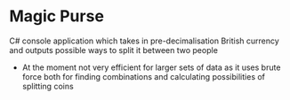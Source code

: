 # Magic Purse

C# console application which takes in pre-decimalisation British currency and outputs possible ways to split it between two people
- At the moment not very efficient for larger sets of data as it uses brute force both for finding combinations and calculating possibilities of splitting coins